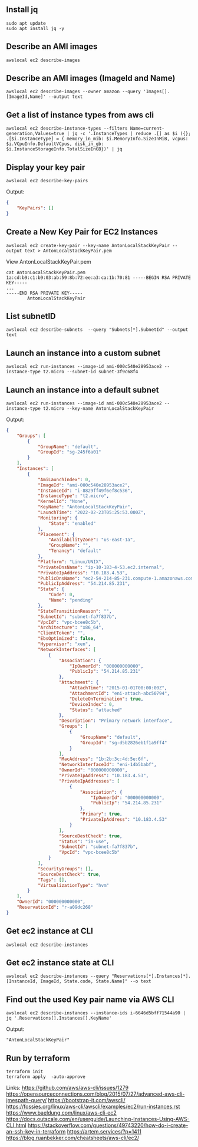 ## Install jq
```
sudo apt update
sudo apt install jq -y
```

## Describe an AMI images
```
awslocal ec2 describe-images
```

## Describe an AMI images (ImageId and Name)

```
awslocal ec2 describe-images --owner amazon --query 'Images[].[ImageId,Name]' --output text
```

## Get a list of instance types from aws cli
```
awslocal ec2 describe-instance-types --filters Name=current-generation,Values=true | jq -c '.InstanceTypes | reduce .[] as $i ({}; .[$i.InstanceType] = { memory_in_mib: $i.MemoryInfo.SizeInMiB, vcpus: $i.VCpuInfo.DefaultVCpus, disk_in_gb: $i.InstanceStorageInfo.TotalSizeInGB})' | jq
```

## Display your key pair
```
awslocal ec2 describe-key-pairs
```
Output:
```json
{
    "KeyPairs": []
}
```

## Create a New Key Pair for EC2 Instances
```
awslocal ec2 create-key-pair --key-name AntonLocalStackKeyPair --output text > AntonLocalStackKeyPair.pem
```
View AntonLocalStackKeyPair.pem
```
cat AntonLocalStackKeyPair.pem
1a:cd:b9:c1:b9:03:ab:59:8b:72:ee:a3:ca:1b:70:81 -----BEGIN RSA PRIVATE KEY-----
...
-----END RSA PRIVATE KEY-----
        AntonLocalStackKeyPair
```

## List subnetID
```
awslocal ec2 describe-subnets  --query "Subnets[*].SubnetId" --output text
```

## Launch an instance into a custom subnet
```
awslocal ec2 run-instances --image-id ami-000c540e28953ace2 --instance-type t2.micro --subnet-id subnet-3f9c68f4
```

## Launch an instance into a default subnet
```
awslocal ec2 run-instances --image-id ami-000c540e28953ace2 --instance-type t2.micro --key-name AntonLocalStackKeyPair
```
Output:
```json
{
    "Groups": [
        {
            "GroupName": "default",
            "GroupId": "sg-245f6a01"
        }
    ],
    "Instances": [
        {
            "AmiLaunchIndex": 0,
            "ImageId": "ami-000c540e28953ace2",
            "InstanceId": "i-8829ff49f6ef8c536",
            "InstanceType": "t2.micro",
            "KernelId": "None",
            "KeyName": "AntonLocalStackKeyPair",
            "LaunchTime": "2022-02-23T05:25:53.000Z",
            "Monitoring": {
                "State": "enabled"
            },
            "Placement": {
                "AvailabilityZone": "us-east-1a",
                "GroupName": "",
                "Tenancy": "default"
            },
            "Platform": "Linux/UNIX",
            "PrivateDnsName": "ip-10-183-4-53.ec2.internal",
            "PrivateIpAddress": "10.183.4.53",
            "PublicDnsName": "ec2-54-214-85-231.compute-1.amazonaws.com",
            "PublicIpAddress": "54.214.85.231",
            "State": {
                "Code": 0,
                "Name": "pending"
            },
            "StateTransitionReason": "",
            "SubnetId": "subnet-fa7f837b",
            "VpcId": "vpc-bcee8c5b",
            "Architecture": "x86_64",
            "ClientToken": "",
            "EbsOptimized": false,
            "Hypervisor": "xen",
            "NetworkInterfaces": [
                {
                    "Association": {
                        "IpOwnerId": "000000000000",
                        "PublicIp": "54.214.85.231"
                    },
                    "Attachment": {
                        "AttachTime": "2015-01-01T00:00:00Z",
                        "AttachmentId": "eni-attach-abc50794",
                        "DeleteOnTermination": true,
                        "DeviceIndex": 0,
                        "Status": "attached"
                    },
                    "Description": "Primary network interface",
                    "Groups": [
                        {
                            "GroupName": "default",
                            "GroupId": "sg-d5b2826eb1f1a9ff4"
                        }
                    ],
                    "MacAddress": "1b:2b:3c:4d:5e:6f",
                    "NetworkInterfaceId": "eni-14b5babf",
                    "OwnerId": "000000000000",
                    "PrivateIpAddress": "10.183.4.53",
                    "PrivateIpAddresses": [
                        {
                            "Association": {
                                "IpOwnerId": "000000000000",
                                "PublicIp": "54.214.85.231"
                            },
                            "Primary": true,
                            "PrivateIpAddress": "10.183.4.53"
                        }
                    ],
                    "SourceDestCheck": true,
                    "Status": "in-use",
                    "SubnetId": "subnet-fa7f837b",
                    "VpcId": "vpc-bcee8c5b"
                }
            ],
            "SecurityGroups": [],
            "SourceDestCheck": true,
            "Tags": [],
            "VirtualizationType": "hvm"
        }
    ],
    "OwnerId": "000000000000",
    "ReservationId": "r-a09dc268"
}
```

## Get ec2 instance at CLI
```
awslocal ec2 describe-instances
```

## Get ec2 instance state at CLI
```
awslocal ec2 describe-instances --query "Reservations[*].Instances[*].[InstanceId, ImageId, State.code, State.Name]" --o text
```

## Find out the used Key pair name via AWS CLI
```
awslocal ec2 describe-instances --instance-ids i-6646d5bff71544a90 | jq '.Reservations[].Instances[].KeyName'
```
Output:
```
"AntonLocalStackKeyPair"
```

## Run by terraform
```
terraform init
terraform apply  -auto-approve
```


Links:
https://github.com/aws/aws-cli/issues/1279
https://opensourceconnections.com/blog/2015/07/27/advanced-aws-cli-jmespath-query/
https://bootstrap-it.com/awscli/
https://fossies.org/linux/aws-cli/awscli/examples/ec2/run-instances.rst
https://www.baeldung.com/linux/aws-cli-ec2
https://docs.outscale.com/en/userguide/Launching-Instances-Using-AWS-CLI.html
https://stackoverflow.com/questions/49743220/how-do-i-create-an-ssh-key-in-terraform
https://artem.services/?p=1411
https://blog.ruanbekker.com/cheatsheets/aws-cli/ec2/